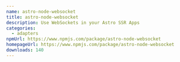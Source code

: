 ```yaml
---
name: astro-node-websocket
title: astro-node-websocket
description: Use WebSockets in your Astro SSR Apps
categories:
  - adapters
npmUrl: https://www.npmjs.com/package/astro-node-websocket
homepageUrl: https://www.npmjs.com/package/astro-node-websocket
downloads: 140
---
```

